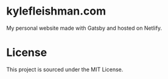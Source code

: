 # kylefleishman.com
My personal website made with Gatsby and hosted on Netlify.
# License
This project is sourced under the MIT License.
